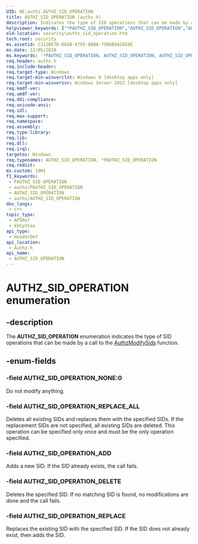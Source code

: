 ```yaml
---
UID: NE:authz.AUTHZ_SID_OPERATION
title: AUTHZ_SID_OPERATION (authz.h)
description: Indicates the type of SID operations that can be made by a call to the AuthzModifySids function.
helpviewer_keywords: ["*PAUTHZ_SID_OPERATION","AUTHZ_SID_OPERATION","AUTHZ_SID_OPERATION enumeration [Security]","AUTHZ_SID_OPERATION_ADD","AUTHZ_SID_OPERATION_DELETE","AUTHZ_SID_OPERATION_NONE","AUTHZ_SID_OPERATION_REPLACE","AUTHZ_SID_OPERATION_REPLACE_ALL","authz/AUTHZ_SID_OPERATION","authz/AUTHZ_SID_OPERATION_ADD","authz/AUTHZ_SID_OPERATION_DELETE","authz/AUTHZ_SID_OPERATION_NONE","authz/AUTHZ_SID_OPERATION_REPLACE","authz/AUTHZ_SID_OPERATION_REPLACE_ALL","security.authz_sid_operation"]
old-location: security\authz_sid_operation.htm
tech.root: security
ms.assetid: C312BE7D-DA1B-47FE-80BA-7506B9A26E9E
ms.date: 12/05/2018
ms.keywords: '*PAUTHZ_SID_OPERATION, AUTHZ_SID_OPERATION, AUTHZ_SID_OPERATION enumeration [Security], AUTHZ_SID_OPERATION_ADD, AUTHZ_SID_OPERATION_DELETE, AUTHZ_SID_OPERATION_NONE, AUTHZ_SID_OPERATION_REPLACE, AUTHZ_SID_OPERATION_REPLACE_ALL, authz/AUTHZ_SID_OPERATION, authz/AUTHZ_SID_OPERATION_ADD, authz/AUTHZ_SID_OPERATION_DELETE, authz/AUTHZ_SID_OPERATION_NONE, authz/AUTHZ_SID_OPERATION_REPLACE, authz/AUTHZ_SID_OPERATION_REPLACE_ALL, security.authz_sid_operation'
req.header: authz.h
req.include-header: 
req.target-type: Windows
req.target-min-winverclnt: Windows 8 [desktop apps only]
req.target-min-winversvr: Windows Server 2012 [desktop apps only]
req.kmdf-ver: 
req.umdf-ver: 
req.ddi-compliance: 
req.unicode-ansi: 
req.idl: 
req.max-support: 
req.namespace: 
req.assembly: 
req.type-library: 
req.lib: 
req.dll: 
req.irql: 
targetos: Windows
req.typenames: AUTHZ_SID_OPERATION, *PAUTHZ_SID_OPERATION
req.redist: 
ms.custom: 19H1
f1_keywords:
 - PAUTHZ_SID_OPERATION
 - authz/PAUTHZ_SID_OPERATION
 - AUTHZ_SID_OPERATION
 - authz/AUTHZ_SID_OPERATION
dev_langs:
 - c++
topic_type:
 - APIRef
 - kbSyntax
api_type:
 - HeaderDef
api_location:
 - Authz.h
api_name:
 - AUTHZ_SID_OPERATION
---
```


# AUTHZ_SID_OPERATION enumeration


## -description

The <b>AUTHZ_SID_OPERATION</b> enumeration indicates the type of SID operations that can be made by a call to the <a href="/windows/desktop/api/authz/nf-authz-authzmodifysids">AuthzModifySids</a> function.

## -enum-fields

### -field AUTHZ_SID_OPERATION_NONE:0

Do not modify anything.

### -field AUTHZ_SID_OPERATION_REPLACE_ALL

Deletes all existing SIDs and replaces them with the specified SIDs. If the replacement SIDs are not specified, all existing SIDs are deleted. This operation can be specified only once and must be the only operation specified.

### -field AUTHZ_SID_OPERATION_ADD

Adds a new SID. If the SID already exists, the call fails.

### -field AUTHZ_SID_OPERATION_DELETE

Deletes the specified SID. If no matching SID is found, no modifications are done and the call fails.

### -field AUTHZ_SID_OPERATION_REPLACE

Replaces the existing SID with the specified SID. If the SID does not already exist, then adds the SID.

